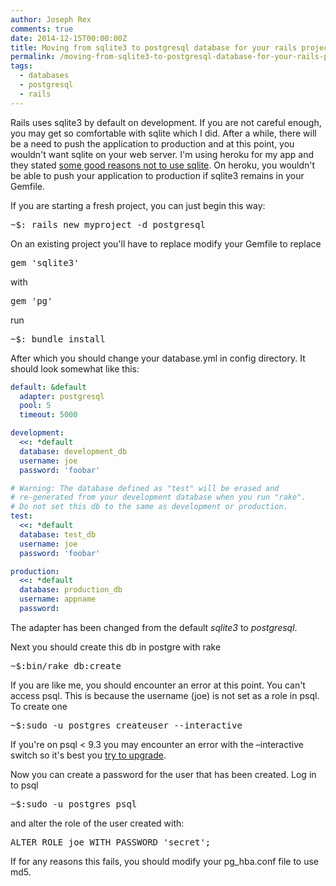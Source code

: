 ```yaml
---
author: Joseph Rex
comments: true
date: 2014-12-15T00:00:00Z
title: Moving from sqlite3 to postgresql database for your rails project
permalink: /moving-from-sqlite3-to-postgresql-database-for-your-rails-project/
tags:
  - databases
  - postgresql
  - rails
---
```


Rails uses sqlite3 by default on development. If you are not careful enough, you may get so comfortable with sqlite which I did. After a while, there will be a need to push the application to production and at this point, you wouldn't want sqlite on your web server. I'm using heroku for my app and they stated <a href="https://devcenter.heroku.com/articles/sqlite3" target="_blank">some good reasons not to use sqlite</a>. On heroku, you wouldn't be able to push your application to production if sqlite3 remains in your Gemfile.
<!--more-->

If you are starting a fresh project, you can just begin this way:

<pre class="lang:sh decode:true ">~$: rails new myproject -d postgresql</pre>

On an existing project you'll have to replace modify your Gemfile to replace

<pre class="lang:default decode:true ">gem 'sqlite3'</pre>

with

<pre class="lang:default decode:true ">gem 'pg'</pre>

run

<pre class="lang:default decode:true ">~$: bundle install</pre>

After which you should change your database.yml in config directory. It should look somewhat like this:

```yaml
default: &default
  adapter: postgresql
  pool: 5
  timeout: 5000

development:
  <<: *default
  database: development_db
  username: joe
  password: 'foobar'

# Warning: The database defined as "test" will be erased and
# re-generated from your development database when you run "rake".
# Do not set this db to the same as development or production.
test:
  <<: *default
  database: test_db
  username: joe
  password: 'foobar'

production:
  <<: *default
  database: production_db
  username: appname
  password:
```

The adapter has been changed from the default *sqlite3* to *postgresql*.

Next you should create this db in postgre with rake

<pre class="lang:default decode:true ">~$:bin/rake db:create</pre>

If you are like me, you should encounter an error at this point. You can't access psql. This is because the username (joe) is not set as a role in psql. To create one

<pre class="lang:default decode:true ">~$:sudo -u postgres createuser --interactive</pre>

If you're on psql < 9.3 you may encounter an error with the &#8211;interactive switch so it's best you <a href="https://wiki.postgresql.org/wiki/Apt" target="_blank">try to upgrade</a>.

Now you can create a password for the user that has been created. Log in to psql

<pre class="lang:default decode:true ">~$:sudo -u postgres psql</pre>

and alter the role of the user created with:

<pre class="lang:default decode:true">ALTER ROLE joe WITH PASSWORD 'secret';</pre>

If for any reasons this fails, you should modify your pg_hba.conf file to use md5.
